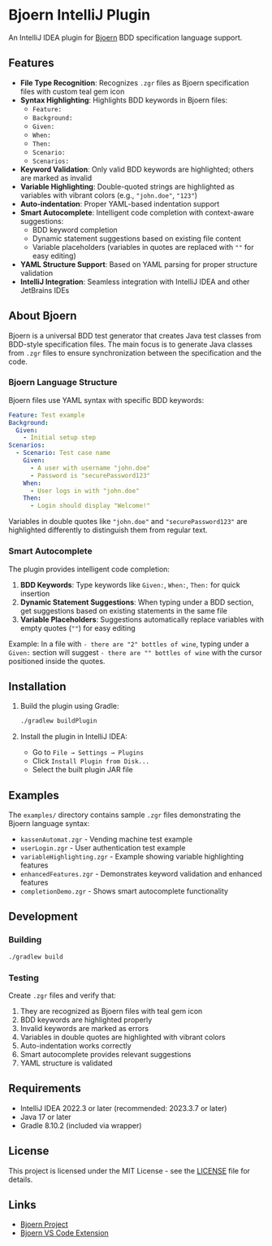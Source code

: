 # Bjoern IntelliJ Plugin

An IntelliJ IDEA plugin for [Bjoern](https://github.com/Mehtrick/bjoern) BDD specification language support.

## Features

- **File Type Recognition**: Recognizes `.zgr` files as Bjoern specification files with custom teal gem icon
- **Syntax Highlighting**: Highlights BDD keywords in Bjoern files:
  - `Feature:`
  - `Background:`
  - `Given:`
  - `When:`
  - `Then:`
  - `Scenario:`
  - `Scenarios:`
- **Keyword Validation**: Only valid BDD keywords are highlighted; others are marked as invalid
- **Variable Highlighting**: Double-quoted strings are highlighted as variables with vibrant colors (e.g., `"john.doe"`, `"123"`)
- **Auto-indentation**: Proper YAML-based indentation support
- **Smart Autocomplete**: Intelligent code completion with context-aware suggestions:
  - BDD keyword completion
  - Dynamic statement suggestions based on existing file content
  - Variable placeholders (variables in quotes are replaced with `""` for easy editing)
- **YAML Structure Support**: Based on YAML parsing for proper structure validation
- **IntelliJ Integration**: Seamless integration with IntelliJ IDEA and other JetBrains IDEs

## About Bjoern

Bjoern is a universal BDD test generator that creates Java test classes from BDD-style specification files. The main focus is to generate Java classes from `.zgr` files to ensure synchronization between the specification and the code.

### Bjoern Language Structure

Bjoern files use YAML syntax with specific BDD keywords:

```yaml
Feature: Test example
Background:
  Given:
    - Initial setup step
Scenarios:
  - Scenario: Test case name
    Given:
      - A user with username "john.doe"
      - Password is "securePassword123"
    When:
      - User logs in with "john.doe"
    Then:
      - Login should display "Welcome!"
```

Variables in double quotes like `"john.doe"` and `"securePassword123"` are highlighted differently to distinguish them from regular text.

### Smart Autocomplete

The plugin provides intelligent code completion:

1. **BDD Keywords**: Type keywords like `Given:`, `When:`, `Then:` for quick insertion
2. **Dynamic Statement Suggestions**: When typing under a BDD section, get suggestions based on existing statements in the same file
3. **Variable Placeholders**: Suggestions automatically replace variables with empty quotes (`""`) for easy editing

Example: In a file with `- there are "2" bottles of wine`, typing under a `Given:` section will suggest `- there are "" bottles of wine` with the cursor positioned inside the quotes.

## Installation

1. Build the plugin using Gradle:
   ```bash
   ./gradlew buildPlugin
   ```

2. Install the plugin in IntelliJ IDEA:
   - Go to `File → Settings → Plugins`
   - Click `Install Plugin from Disk...`
   - Select the built plugin JAR file

## Examples

The `examples/` directory contains sample `.zgr` files demonstrating the Bjoern language syntax:

- `kassenAutomat.zgr` - Vending machine test example
- `userLogin.zgr` - User authentication test example  
- `variableHighlighting.zgr` - Example showing variable highlighting features
- `enhancedFeatures.zgr` - Demonstrates keyword validation and enhanced features
- `completionDemo.zgr` - Shows smart autocomplete functionality

## Development

### Building

```bash
./gradlew build
```

### Testing

Create `.zgr` files and verify that:
1. They are recognized as Bjoern files with teal gem icon
2. BDD keywords are highlighted properly
3. Invalid keywords are marked as errors
4. Variables in double quotes are highlighted with vibrant colors
5. Auto-indentation works correctly
6. Smart autocomplete provides relevant suggestions
7. YAML structure is validated

## Requirements

- IntelliJ IDEA 2022.3 or later (recommended: 2023.3.7 or later)
- Java 17 or later
- Gradle 8.10.2 (included via wrapper)

## License

This project is licensed under the MIT License - see the [LICENSE](LICENSE) file for details.

## Links

- [Bjoern Project](https://github.com/Mehtrick/bjoern)
- [Bjoern VS Code Extension](https://marketplace.visualstudio.com/items?itemName=mehtrick.bjoern)